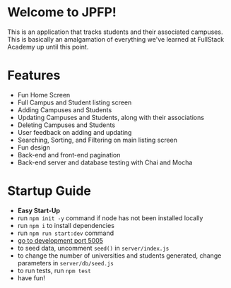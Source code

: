 # Welcome to JPFP!

This is an application that tracks students and their
associated campuses. This is basically an amalgamation
of everything we've learned at FullStack Academy up until
this point.

# Features

-   Fun Home Screen
-   Full Campus and Student listing screen
-   Adding Campuses and Students
-   Updating Campuses and Students, along with their associations
-   Deleting Campuses and Students
-   User feedback on adding and updating
-   Searching, Sorting, and Filtering on main listing screen
-   Fun design
-   Back-end and front-end pagination
-   Back-end server and database testing with Chai and Mocha

# Startup Guide

-   **Easy Start-Up**
-   run `npm init -y` command if node has not been installed locally
-   run `npm i` to install dependencies
-   run `npm run start:dev` command
-   [go to development port 5005](http://localhost:5005)
-   to seed data, uncomment `seed()` in `server/index.js`
-   to change the number of universities and students generated, change parameters in `server/db/seed.js`
-   to run tests, run `npm test`
-   have fun!
